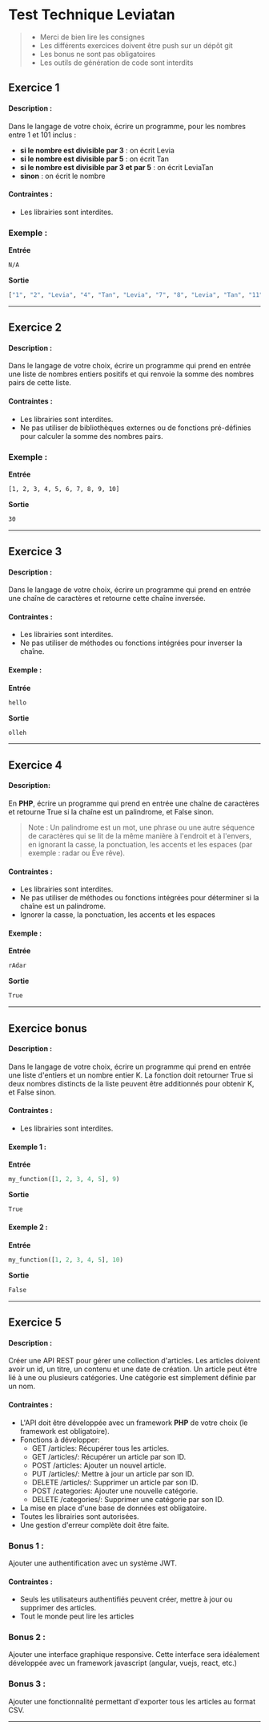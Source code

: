 # Test Technique Leviatan

> - Merci de bien lire les consignes
> - Les différents exercices doivent être push sur un dépôt git
> - Les bonus ne sont pas obligatoires
> - Les outils de génération de code sont interdits

## Exercice 1
#### Description :
Dans le langage de votre choix, écrire un programme, pour les nombres entre 1 et 101 inclus :
- **si le nombre est divisible par 3** : on écrit Levia
- **si le nombre est divisible par 5** : on écrit Tan
- **si le nombre est divisible par 3 et par 5** : on écrit LeviaTan
- **sinon** : on écrit le nombre

#### Contraintes :
- Les librairies sont interdites.

### Exemple :
**Entrée**
```sh
N/A
```

**Sortie**
```sh
["1", "2", "Levia", "4", "Tan", "Levia", "7", "8", "Levia", "Tan", "11", "Levia", "13", "14", "LeviaTan".........]
```


-----------------------------------------------------------------------------------------------------------------------


## Exercice 2
#### Description :
Dans le langage de votre choix, écrire un programme qui prend en entrée une liste de nombres entiers positifs et qui renvoie la somme des nombres pairs de cette liste.

#### Contraintes :
- Les librairies sont interdites.
- Ne pas utiliser de bibliothèques externes ou de fonctions pré-définies pour calculer la somme des nombres pairs.

### Exemple :
**Entrée**
```sh
[1, 2, 3, 4, 5, 6, 7, 8, 9, 10]
```

**Sortie**
```sh
30
```


-----------------------------------------------------------------------------------------------------------------------


## Exercice 3
#### Description : 
Dans le langage de votre choix, écrire un programme qui prend en entrée une chaîne de caractères et retourne cette chaîne inversée.

#### Contraintes :
- Les librairies sont interdites.
- Ne pas utiliser de méthodes ou fonctions intégrées pour inverser la chaîne.

#### Exemple : 
**Entrée**
```sh
hello
```
**Sortie**
```sh
olleh
```


-----------------------------------------------------------------------------------------------------------------------


## Exercice 4
#### Description:
En **PHP**, écrire un programme qui prend en entrée une chaîne de caractères et retourne True si la chaîne est un palindrome, et False sinon.
> Note : Un palindrome est un mot, une phrase ou une autre séquence de caractères qui se lit de la même manière à l'endroit et à l'envers, en ignorant la casse, la ponctuation, les accents et les espaces (par exemple : radar ou Ève rêve).

#### Contraintes :
- Les librairies sont interdites.
- Ne pas utiliser de méthodes ou fonctions intégrées pour déterminer si la chaîne est un palindrome.
- Ignorer la casse, la ponctuation, les accents et les espaces

#### Exemple :
**Entrée**
```sh
rAdar
```
**Sortie**
```sh
True
```


-----------------------------------------------------------------------------------------------------------------------


## Exercice bonus
#### Description :
Dans le langage de votre choix, écrire un programme qui prend en entrée une liste d'entiers et un nombre entier K. La fonction doit retourner True si deux nombres distincts de la liste peuvent être additionnés pour obtenir K, et False sinon.

#### Contraintes :
- Les librairies sont interdites.

#### Exemple 1 :
**Entrée**
```php
my_function([1, 2, 3, 4, 5], 9)
```
**Sortie**
```sh
True
```

#### Exemple 2 :
**Entrée**
```php
my_function([1, 2, 3, 4, 5], 10)
```
**Sortie**
```sh
False
```


-----------------------------------------------------------------------------------------------------------------------


## Exercice 5
#### Description :
Créer une API REST pour gérer une collection d'articles. Les articles doivent avoir un id, un titre, un contenu et une date de création.
Un article peut être lié à une ou plusieurs catégories. Une catégorie est simplement définie par un nom.

#### Contraintes :
- L'API doit être développée avec un framework **PHP** de votre choix (le framework est obligatoire).
- Fonctions à développer:
  * GET /articles: Récupérer tous les articles.
  * GET /articles/<id>: Récupérer un article par son ID.
  * POST /articles: Ajouter un nouvel article.
  * PUT /articles/<id>: Mettre à jour un article par son ID.
  * DELETE /articles/<id>: Supprimer un article par son ID.
  * POST /categories: Ajouter une nouvelle catégorie.
  * DELETE /categories/<id>: Supprimer une catégorie par son ID.
- La mise en place d'une base de données est obligatoire.
- Toutes les librairies sont autorisées.
- Une gestion d'erreur complète doit être faite.

### Bonus 1 :
Ajouter une authentification avec un système JWT.

#### Contraintes :
- Seuls les utilisateurs authentifiés peuvent créer, mettre à jour ou supprimer des articles.
- Tout le monde peut lire les articles

### Bonus 2 :
Ajouter une interface graphique responsive.
Cette interface sera idéalement développée avec un framework javascript (angular, vuejs, react, etc.)

### Bonus 3 :
Ajouter une fonctionnalité permettant d'exporter tous les articles au format CSV.

-----------------------------------------------------------------------------------------------------------------------